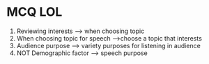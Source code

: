 # MCQ LOL
1. Reviewing interests –> when choosing topic
2. When choosing topic for speech –>choose a topic that interests 
3. Audience purpose –> variety purposes for listening in audience
4. NOT Demographic factor –> speech purpose
